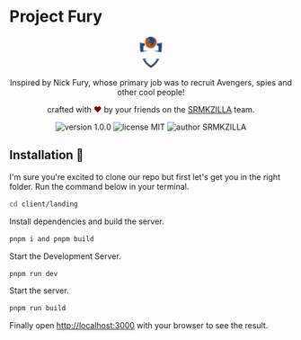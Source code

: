 # Project Fury

<div align="center">
  <img alt="SRMKZILLA Logo" src="public/SRMKZILLALogo.svg" height="56" />
</div>
<p align="center">
Inspired by Nick Fury, whose primary job was to recruit Avengers, spies and other cool people!
</p>
<p align="center">
crafted with <span style="color: #8b0000;">&hearts;</span> by your friends on the <a href="https://srmkzilla.net">SRMKZILLA</a> team.
</p>
<p align="center">
    <img src="https://img.shields.io/badge/version-1.0.0-yellowgreen" alt="version 1.0.0"/>
    <img src="https://img.shields.io/badge/license-MIT-brightgreen" alt="license MIT"/>
    <img src="https://img.shields.io/badge/author-SRMKZILLA-orange" alt="author SRMKZILLA"/>
</p>

## Installation 🔧

I'm sure you're excited to clone our repo but first let's get you in the right folder. Run the command below in your terminal.

```bash
cd client/landing
```

Install dependencies and build the server.

```bash
pnpm i and pnpm build
```

Start the Development Server.

```bash
pnpm run dev
```

Start the server.

```bash
pnpm run build
```

Finally open [http://localhost:3000](http://localhost:3000) with your browser to see the result.

